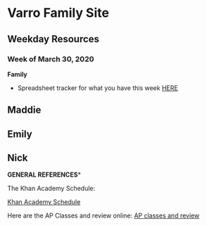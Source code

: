 # Varro Family Site

## Weekday Resources

### Week of March 30, 2020

**Family**
- Spreadsheet tracker for what you have this week [HERE](https://docs.google.com/spreadsheets/d/1NsCBfhyiy75Zk3xrybQtmVKeiBxWcpPp5addr93hk_Y/edit?usp=sharing)

**Maddie** 
- 

**Emily**
- 

**Nick**
- 


**GENERAL REFERENCES***

The Khan Academy Schedule:

[Khan Academy Schedule](https://docs.google.com/document/d/e/2PACX-1vSZhOdEPAWjUQpqDkVAlJrFwxxZ9Sa6zGOq0CNRms6Z7DZNq-tQWS3OhuVCUbh_-P-WmksHAzbsrk9d/pub)

Here are the AP Classes and review online:
[AP classes and review](https://www.youtube.com/user/advancedplacement)

